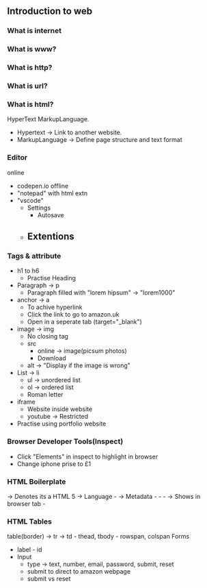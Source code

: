 ## Introduction to web
### What is internet

### What is www?

### What is http?

### What is url?

### What is html?
HyperText MarkupLanguage.
- Hypertext -> Link to another website.
- MarkupLanguage -> Define page structure and text format

### Editor
online 
- codepen.io
offline
- "notepad" with html extn
- "vscode"
    - Settings
        - Autosave
    - Extentions
        - 
### Tags & attribute
- h1 to h6
    - Practise Heading
- Paragraph -> p
    - Paragraph filled with "lorem hipsum" -> "lorem1000"
- anchor -> a
    - To achive hyperlink
    - Click the link to go to amazon.uk
    - Open in a seperate tab (target="_blank")
- image -> img
    - No closing tag
    - src 
        - online -> image(picsum photos)
        - Download
    - alt -> "Display if the image is wrong"
- List -> li
    - ul -> unordered list
    - ol -> ordered list
    - Roman letter
- iframe
    - Website inside website
    - youtube -> Restricted
- Practise using portfolio website

### Browser Developer Tools(Inspect)
- Click "Elements" in inspect to highlight in browser
- Change iphone prise to £1

### HTML Boilerplate
<!DOCTYPE html> -> Denotes its a HTML 5
<html lang="en"> -> Language
- <head></head> -> Metadata
    - <meta charset="UTF-8">
    - <meta name="viewport" content="width=device-width, initial-scale=1.0">
    - <title>Document</title> -> Shows in browser tab
- <body><body>

### HTML Tables
table(border) -> tr -> td
    - thead, tbody
    - rowspan, colspan
Forms
- label - id
- Input
    - type -> text, number, email, password, submit, reset
    - submit to direct to amazon webpage
    - submit vs reset